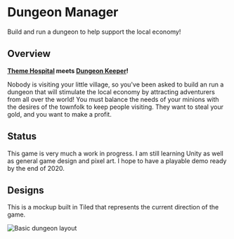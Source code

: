 # Dungeon Manager

Build and run a dungeon to help support the local economy!

## Overview

**[Theme Hospital](https://www.gog.com/game/theme_hospital) meets [Dungeon Keeper](https://www.gog.com/game/dungeon_keeper)!**

Nobody is visiting your little village, so you've been asked to build an run a dungeon that will stimulate the local economy by attracting adventurers from all over the world!
You must balance the needs of your minions with the desires of the townfolk to keep people visiting. They want to steal your gold, and you want to make a profit.

## Status

This game is very much a work in progress. I am still learning Unity as well as general game design and pixel art. I hope to have a playable demo ready by the end of 2020.

## Designs

This is a mockup built in Tiled that represents the current direction of the game.

![Basic dungeon layout](https://i.imgur.com/3oxbarc.png)
